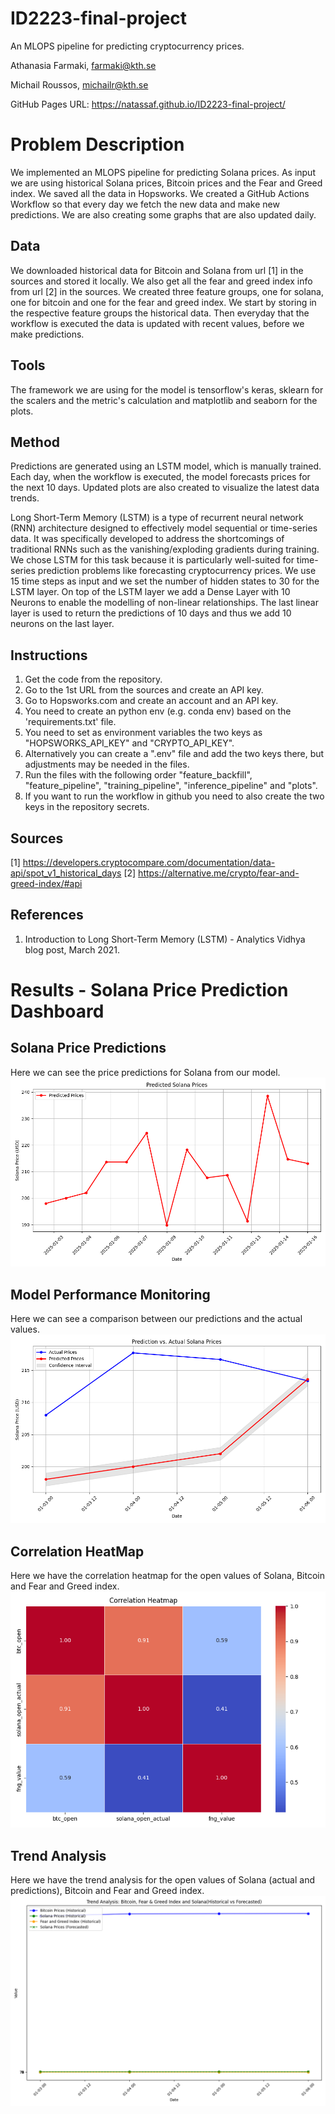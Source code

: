 # ID2223-final-project
An MLOPS pipeline for predicting cryptocurrency prices.

Athanasia Farmaki, farmaki@kth.se

Michail Roussos, michailr@kth.se

GitHub Pages URL: https://natassaf.github.io/ID2223-final-project/

# Problem Description

We implemented an MLOPS pipeline for predicting Solana prices. As input we are using historical Solana prices, Bitcoin prices and the Fear and Greed index. We saved all the data in Hopsworks. We created a GitHub Actions Workflow so that every day we fetch the new data and make new predictions. We are also creating some graphs that are also updated daily.

## Data

We downloaded historical data for Bitcoin and Solana from url [1] in the sources and stored it locally. We also get all the fear and greed index info from url [2] in the sources. We created three feature groups, one for solana, one for bitcoin and one for the fear and greed index. We start by storing in the respective feature groups the historical data. Then everyday that the workflow is executed the data is updated with recent values, before we make predictions.

## Tools

The framework we are using for the model is tensorflow's keras, sklearn for the scalers and the metric's calculation and matplotlib and seaborn for the plots.

## Method

Predictions are generated using an LSTM model, which is manually trained. Each day, when the workflow is executed, the model forecasts prices for the next 10 days. Updated plots are also created to visualize the latest data trends.

Long Short-Term Memory (LSTM) is a type of recurrent neural network (RNN) architecture designed to effectively model sequential or time-series data. It was specifically developed to address the shortcomings of traditional RNNs such as the vanishing/exploding gradients during training. We chose LSTM for this task because it is particularly well-suited for time-series prediction problems like forecasting cryptocurrency prices. We use 15 time steps as input and we set the number of hidden states to 30 for the LSTM layer. On top of the LSTM layer we add a Dense Layer with 10 Neurons to enable the modelling of non-linear relationships. The last linear layer is used to return the predictions of 10 days and thus we add 10 neurons on the last layer.  


## Instructions

1. Get the code from the repository.
2. Go to the 1st URL from the sources and create an API key.
3. Go to Hopsworks.com and create an account and an API key.
4. You need to create an python env (e.g. conda env) based on the 'requirements.txt' file.
5. You need to set as environment variables the two keys as "HOPSWORKS_API_KEY" and "CRYPTO_API_KEY".
6. Alternatively you can create a ".env" file and add the two keys there, but adjustments may be needed in the files.
7. Run the files with the following order "feature_backfill", "feature_pipeline", "training_pipeline", "inference_pipeline" and "plots".
8. If you want to run the workflow in github you need to also create the two keys in the repository secrets.

## Sources
[1] https://developers.cryptocompare.com/documentation/data-api/spot_v1_historical_days
[2] https://alternative.me/crypto/fear-and-greed-index/#api


## References
1. Introduction to Long Short-Term Memory (LSTM) - Analytics Vidhya blog post, March 2021.

# Results - Solana Price Prediction Dashboard


## Solana Price Predictions
Here we can see the price predictions for Solana from our model.
![Price_predictions](./img/solana_predictions_plot.png)



## Model Performance Monitoring
Here we can see a comparison between our predictions and the actual values.
![Hindcast](./img/solana_actual_vs_predictions_plot.png)



## Correlation HeatMap
Here we have the correlation heatmap for the open values of Solana, Bitcoin and Fear and Greed index.
![HeatMap](./img/sln_btc_fng_heatmap.png)



## Trend Analysis
Here we have the trend analysis for the open values of Solana (actual and predictions), Bitcoin and Fear and Greed index.
![Trend_analysis](./img/trend_analisis.png)


